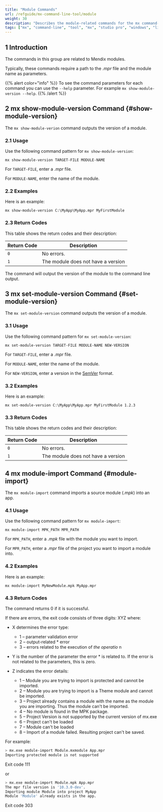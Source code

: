```yaml
---
title: "Module Commands"
url: /refguide/mx-command-line-tool/module
weight: 30
description: "Describes the module-related commands for the mx command-line tool."
tags: ["mx", "command-line", "tool", "mx", "studio pro", "windows", "linux", "module", "show-module-version", "set-module-version"]
---
```


## 1 Introduction

The commands in this group are related to Mendix modules.

Typically, these commands require a path to the *.mpr* file and the module name as parameters.

{{% alert color="info" %}}
To see the command parameters for each command you can use the `--help` parameter. For example `mx show-module-version --help`.
{{% /alert %}}

## 2 mx show-module-version Command {#show-module-version}

The `mx show-module-verion` command outputs the version of a module.

### 2.1 Usage

Use the following command pattern for `mx show-module-version`:

`mx show-module-version TARGET-FILE MODULE-NAME` 

For `TARGET-FILE`, enter a *.mpr* file.

For `MODULE-NAME`, enter the name of the module.

### 2.2 Examples

Here is an example:

`mx show-module-version C:\MyApp\MyApp.mpr MyFirstModule`

### 2.3 Return Codes

This table shows the return codes and their description:

| Return Code | Description |
| --- | --- |
| `0` | No errors. |
| `1` | The module does not have a version |

The command will output the version of the module to the command line output.

## 3 mx set-module-version Command {#set-module-version}

The `mx set-module-version` command outputs the version of a module.

### 3.1 Usage

Use the following command pattern for `mx set-module-version`:

`mx set-module-version TARGET-FILE MODULE-NAME NEW-VERSION` 

For `TARGET-FILE`, enter a *.mpr* file.

For `MODULE-NAME`, enter the name of the module.

For `NEW-VERSION`, enter a version in the [SemVer](https://semver.org) format.

### 3.2 Examples

Here is an example:

`mx set-module-version C:\MyApp\MyApp.mpr MyFirstModule 1.2.3`

### 3.3 Return Codes

This table shows the return codes and their description:

| Return Code | Description |
| --- | --- |
| `0` | No errors. |
| `1` | The module does not have a version |

## 4 mx module-import Command {#module-import}

The `mx module-import` command imports a source module (*.mpk*) into an app.

### 4.1 Usage

Use the following command pattern for `mx module-import`:

`mx module-import MPK_PATH MPR_PATH` 

For `MPK_PATH`, enter a *.mpk* file with the module you want to import.

For `MPR_PATH`, enter a *.mpr* file of the project you want to import a module into.

### 4.2 Examples

Here is an example:

`mx module-import MyNewModule.mpk MyApp.mpr`

### 4.3 Return Codes

The command returns 0 if it is successful.

If there are errors, the exit code consists of three digits: XYZ where:

* X determines the error type:

    * 1 – parameter validation error
    * 2 – output-related * error
    * 3 – errors related to the execution of *the operatio* n

* Y is the number of the parameter the error * is related to. If the error is not related to the parameters, this is zero.

* Z indicates the error details:

    * 1 – Module you are trying to import is protected and cannot be imported.
    * 2 – Module you are trying to import is a Theme module and cannot be imported.
    * 3 – Project already contains a module with the name as the module you are importing. Thus the module can't be imported.
    * 4 – No module is found in the MPK package.
    * 5 – Project Version is not supported by the current version of mx.exe
    * 6 – Project can't be loaded
    * 7 – Module can't be loaded
    * 8 – Import of a module failed. Resulting project can't be saved.

For example:

```bash {linenos=false}
> mx.exe module-import Module.mxmodule App.mpr
Importing protected module is not supported
```

Exit code 111

or

```bash {linenos=false}
> mx.exe module-import Module.mpk App.mpr
The mpr file version is '10.3.0-dev'.
Importing module Module into project MyApp
Module 'Module' already exists in the app.
```

Exit code 303
